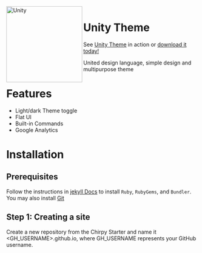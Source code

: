 <img src="https://user-images.githubusercontent.com/100028421/213870390-5343694a-a02b-47c3-bda8-28dadde4ce4c.png" alt="Unity" width="200" align="left"/>

# Unity Theme
See [Unity Theme](https://involts.github.io//jekyll-theme-unity/) in action or [download it today!](https://github.com/Involts/jekyll-theme-fica/zipball/master)

United design language, simple design and multipurpose theme


# Features
- Light/dark Theme toggle
- Flat UI
- Built-in Commands
- Google Analytics

# Installation
## Prerequisites

Follow the instructions in [jekyll Docs](https://jekyllrb.com/docs/installation/) to install `Ruby`, `RubyGems`, and `Bundler`. You may also install [Git](https://git-scm.com/)

## Step 1: Creating a site

Create a new repository from the Chirpy Starter and name it <GH_USERNAME>.github.io, where GH_USERNAME represents your GitHub username.
